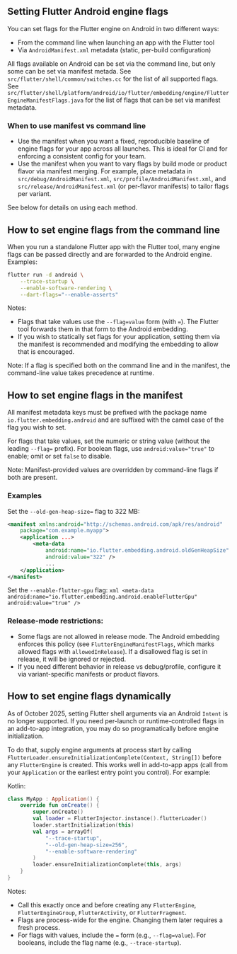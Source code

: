 ## Setting Flutter Android engine flags

You can set flags for the Flutter engine on Android in two different ways:

- From the command line when launching an app with the Flutter tool
- Via `AndroidManifest.xml` metadata (static, per-build configuration)

All flags available on Android can be set via the command line, but only some
can be set via manifest metada. See `src/flutter/shell/common/switches.cc` for
the list of all supported flags. See
 `src/flutter/shell/platform/android/io/flutter/embedding/engine/FlutterEngineManifestFlags.java`
 for the list of flags that can be set via manifest metadata.

### When to use manifest vs command line

- Use the manifest when you want a fixed, reproducible baseline of engine flags for your app across all launches. This is ideal for CI and for enforcing a consistent config for your team.
- Use the manifest when you want to vary flags by build mode or product flavor via manifest merging. For example, place metadata in `src/debug/AndroidManifest.xml`, `src/profile/AndroidManifest.xml`, and `src/release/AndroidManifest.xml` (or per-flavor manifests) to tailor flags per variant.

See below for details on using each method.

## How to set engine flags from the command line

When you run a standalone Flutter app with the Flutter tool, many engine flags can be passed directly and are forwarded to the Android engine. Examples:

```bash
flutter run -d android \
    --trace-startup \
    --enable-software-rendering \
    --dart-flags="--enable-asserts"
```

Notes:
- Flags that take values use the `--flag=value` form (with `=`). The Flutter tool forwards them in that form to the Android embedding.
- If you wish to statically set flags for your application, setting them via the manifest is recommended and modifying the embedding to allow that is encouraged.

Note: If a flag is specified both on the command line and in the manifest, the command-line value
takes precedence at runtime.

## How to set engine flags in the manifest
All manifest metadata keys must be prefixed with the package name `io.flutter.embedding.android` and are suffixed with the camel case of the flag you wish to set.

For flags that take values, set the numeric or string value (without the leading `--flag=` prefix). For boolean flags, use `android:value="true"` to enable; omit or set `false` to disable.

Note: Manifest-provided values are overridden by command-line flags if both are present.

### Examples
Set the `--old-gen-heap-size=` flag to 322 MB:
```xml
<manifest xmlns:android="http://schemas.android.com/apk/res/android"
    package="com.example.myapp">
    <application ...>
        <meta-data
            android:name="io.flutter.embedding.android.oldGenHeapSize"
            android:value="322" />
            ...
    </application>
</manifest>
```

Set the `--enable-flutter-gpu` flag:
    ```xml
    <meta-data
            android:name="io.flutter.embedding.android.enableFlutterGpu"
            android:value="true" />
    ```

### Release-mode restrictions:
- Some flags are not allowed in release mode. The Android embedding enforces this policy (see `FlutterEngineManifestFlags`, which marks allowed flags with `allowedInRelease`). If a disallowed flag is set in release, it will be ignored or rejected.
- If you need different behavior in release vs debug/profile, configure it via variant-specific manifests or product flavors.

## How to set engine flags dynamically
As of October 2025, setting Flutter shell arguments via an Android `Intent` is no longer supported. If you need per-launch or runtime-controlled flags in an add-to-app integration, you may do so programatically before engine initialization.

To do that, supply engine arguments at process start by calling `FlutterLoader.ensureInitializationComplete(Context, String[])` before any `FlutterEngine` is created. This works well in add-to-app apps (call from your `Application` or the earliest entry point you control). For example:

Kotlin:
```kotlin
class MyApp : Application() {
    override fun onCreate() {
        super.onCreate()
        val loader = FlutterInjector.instance().flutterLoader()
        loader.startInitialization(this)
        val args = arrayOf(
            "--trace-startup",
            "--old-gen-heap-size=256",
            "--enable-software-rendering"
        )
        loader.ensureInitializationComplete(this, args)
    }
}
```

Notes:
- Call this exactly once and before creating any `FlutterEngine`, `FlutterEngineGroup`, `FlutterActivity`, or `FlutterFragment`.
- Flags are process-wide for the engine. Changing them later requires a fresh process.
- For flags with values, include the `=` form (e.g., `--flag=value`). For booleans, include the flag name (e.g., `--trace-startup`).
